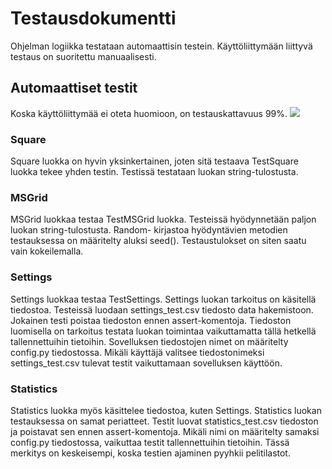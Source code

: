 # Testausdokumentti
Ohjelman logiikka testataan automaattisin testein. Käyttöliittymään liittyvä testaus on suoritettu manuaalisesti.

## Automaattiset testit

Koska käyttöliittymää ei oteta huomioon, on testauskattavuus 99%. 
<img src="https://github.com/ElomaaTapio/ot-harjoitustyo/blob/main/dokumentaatio/kuvat/test_coverage.png">

### Square
Square luokka on hyvin yksinkertainen, joten sitä testaava TestSquare luokka tekee yhden testin. Testissä testataan luokan string-tulostusta. 

### MSGrid
MSGrid luokkaa testaa TestMSGrid luokka. Testeissä hyödynnetään paljon luokan string-tulostusta. Random- kirjastoa hyödyntävien metodien testauksessa on määritelty aluksi seed(). Testaustulokset on siten saatu vain kokeilemalla. 

### Settings
Settings luokkaa testaa TestSettings. Settings luokan tarkoitus on käsitellä tiedostoa. Testeissä luodaan settings_test.csv tiedosto data hakemistoon. Jokainen testi poistaa tiedoston ennen assert-komentoja. Tiedoston luomisella on tarkoitus testata luokan toimintaa vaikuttamatta tällä hetkellä tallennettuihin tietoihin. Sovelluksen tiedostojen nimet on määritelty config.py tiedostossa. Mikäli käyttäjä valitsee tiedostonimeksi settings_test.csv tulevat testit vaikuttamaan sovelluksen käyttöön.

### Statistics
Statistics luokka myös käsittelee tiedostoa, kuten Settings. Statistics luokan testauksessa on samat periatteet. Testit luovat statistics_test.csv tiedoston ja poistavat sen ennen assert-komentoja. Mikäli nimi on määritelty samaksi config.py tiedostossa, vaikuttaa testit tallennettuihin tietoihin. Tässä merkitys on keskeisempi, koska testien ajaminen pyyhkii pelitilastot.
